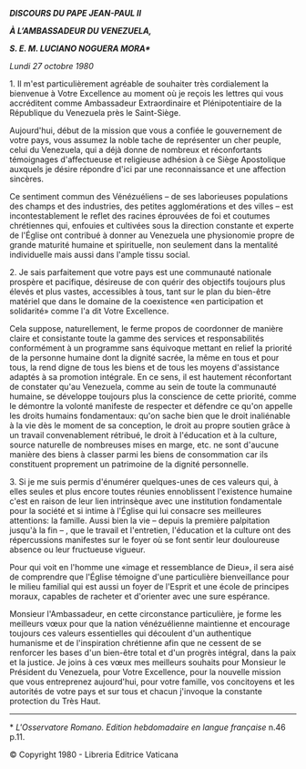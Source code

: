 ***DISCOURS DU PAPE JEAN-PAUL II***

***À L’AMBASSADEUR DU VENEZUELA,***

***S. E. M. LUCIANO NOGUERA MORA\****

*Lundi 27 octobre 1980*

1\. Il m'est particulièrement agréable de souhaiter très cordialement la bienvenue à Votre Excellence au moment où je reçois les lettres qui vous accréditent comme Ambassadeur Extraordinaire et Plénipotentiaire de la République du Venezuela près le Saint-Siège.

Aujourd'hui, début de la mission que vous a confiée le gouvernement de votre pays, vous assumez la noble tache de représenter un cher peuple, celui du Venezuela, qui a déjà donne de nombreux et réconfortants témoignages d'affectueuse et religieuse adhésion à ce Siège Apostolique auxquels je désire répondre d'ici par une reconnaissance et une affection sincères.

Ce sentiment commun des Vénézuéliens – de ses laborieuses populations des champs et des industries, des petites agglomérations et des villes – est incontestablement le reflet des racines éprouvées de foi et coutumes chrétiennes qui, enfouies et cultivées sous la direction constante et experte de l'Église ont contribué à donner au Venezuela une physionomie propre de grande maturité humaine et spirituelle, non seulement dans la mentalité individuelle mais aussi dans l'ample tissu social.

2\. Je sais parfaitement que votre pays est une communauté nationale prospère et pacifique, désireuse de con quérir des objectifs toujours plus élevés et plus vastes, accessibles à tous, tant sur le plan du bien-être matériel que dans le domaine de la coexistence «en participation et solidarité» comme l'a dit Votre Excellence.

Cela suppose, naturellement, le ferme propos de coordonner de manière claire et consistante toute la gamme des services et responsabilités conformément à un programme sans équivoque mettant en relief la priorité de la personne humaine dont la dignité sacrée, la même en tous et pour tous, la rend digne de tous les biens et de tous les moyens d'assistance adaptés à sa promotion intégrale. En ce sens, il est hautement réconfortant de constater qu'au Venezuela, comme au sein de toute la communauté humaine, se développe toujours plus la conscience de cette priorité, comme le démontre la volonté manifeste de respecter et défendre ce qu'on appelle les droits humains fondamentaux: qu'on sache bien que le droit inaliénable à la vie dès le moment de sa conception, le droit au propre soutien grâce à un travail convenablement rétribué, le droit à l'éducation et à la culture, source naturelle de nombreuses mises en marge, etc. ne sont d'aucune manière des biens à classer parmi les biens de consommation car ils constituent proprement un patrimoine de la dignité personnelle.

3\. Si je me suis permis d'énumérer quelques-unes de ces valeurs qui, à elles seules et plus encore toutes réunies ennoblissent l'existence humaine c'est en raison de leur lien intrinsèque avec une institution fondamentale pour la société et si intime à l'Église qui lui consacre ses meilleures attentions: la famille. Aussi bien la vie – depuis la première palpitation jusqu'à la fin – , que le travail et l'entretien, l'éducation et la culture ont des répercussions manifestes sur le foyer où se font sentir leur douloureuse absence ou leur fructueuse vigueur.

Pour qui voit en l'homme une «image et ressemblance de Dieu», il sera aisé de comprendre que l'Église témoigne d'une particulière bienveillance pour le milieu familial qui est aussi un foyer de l'Esprit et une école de principes moraux, capables de racheter et d'orienter avec une sure espérance.

Monsieur l'Ambassadeur, en cette circonstance particulière, je forme les meilleurs vœux pour que la nation vénézuélienne maintienne et encourage toujours ces valeurs essentielles qui découlent d'un authentique humanisme et de l'inspiration chrétienne afin que ne cessent de se renforcer les bases d'un bien-être total et d'un progrès intégral, dans la paix et la justice. Je joins à ces vœux mes meilleurs souhaits pour Monsieur le Président du Venezuela, pour Votre Excellence, pour la nouvelle mission que vous entreprenez aujourd'hui, pour votre famille, vos concitoyens et les autorités de votre pays et sur tous et chacun j'invoque la constante protection du Très Haut.

* * *

\* *L'Osservatore Romano. Edition hebdomadaire en langue française* n.46 p.11.

© Copyright 1980 - Libreria Editrice Vaticana